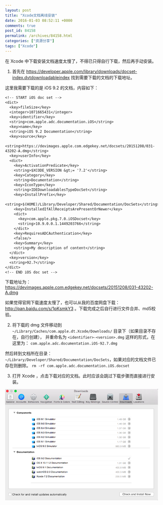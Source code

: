 ```yaml
---
layout: post
title: "Xcode文档离线安装"
date: 2016-01-03 08:52:11 +0000
comments: true
post_id: 84158
permalink: /archives/84158.html
categories: ["资源分享"]
tags: ["Xcode"]
---
```


在 Xcode 中下载安装文档速度太慢了，不得已只得自行下载，然后再手动安装。

1. 首先在 https://developer.apple.com/library/downloads/docset-index.dvtdownloadableindex 找到需要下载的文档的下载地址。

这里我需要下载的是 iOS 9.2 的文档，内容如下：

```
<!-- START iOS doc set -->
<dict>
  <key>fileSize</key>
  <integer>1071665431</integer>
  <key>identifier</key>
  <string>com.apple.adc.documentation.iOS</string>
  <key>name</key>
  <string>iOS 9.2 Documentation</string>
  <key>source</key>
  <string>https://devimages.apple.com.edgekey.net/docsets/20151208/031-43202-A.dmg</string>
  <key>userInfo</key>
  <dict>
    <key>ActivationPredicate</key>
    <string>$XCODE_VERSION &gt;= '7.2'</string>
    <key>Category</key>
    <string>Documentation</string>
    <key>IconType</key>
    <string>IDEDownloadablesTypeDocSet</string>
    <key>InstallPrefix</key>
    <string>$(HOME)/Library/Developer/Shared/Documentation/DocSets</string>
    <key>InstalledIfAllReceiptsArePresentOrNewer</key>
    <dict>
      <key>com.apple.pkg.7.0.iOSDocset</key>
      <string>10.9.0.0.1.1449203766</string>
    </dict>
    <key>RequiresADCAuthentication</key>
    <false/>
    <key>Summary</key>
    <string>My description of content</string>
  </dict>
  <key>version</key>
  <string>92.7</string>
</dict>
<!-- END iOS doc set -->
```

下载地址为： https://devimages.apple.com.edgekey.net/docsets/20151208/031-43202-A.dmg

如果觉得官网下载速度太慢了，也可以从我的百度网盘下载： http://pan.baidu.com/s/1pKsmkY3 。下载完成之后自行进行文件合并、md5校验。


2. 将下载的 dmg 文件移动到 `~/Library/Caches/com.apple.dt.Xcode/Downloads/` 目录下（如果目录不存在，自行创建），
并重命名为 `<identifier>-<version>.dmg` 这样的形式，在这里为： `com.apple.adc.documentation.iOS-92.7.dmg`

然后转到文档所在目录： `~/Library/Developer/Shared/Documentation/DocSets`，如果对应的文档文件已存在则删除。
`rm -rf com.apple.adc.documentation.iOS.docset`

3. 打开 Xcode ，点击下载对应的文档。此时应该会跳过下载步骤而直接进行安装。

![Xcode](/wp-content/uploads/2016/01/03/xcode1.png)

